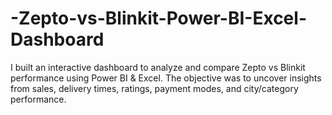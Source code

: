 # -Zepto-vs-Blinkit-Power-BI-Excel-Dashboard
I built an interactive dashboard to analyze and compare Zepto vs Blinkit performance using Power BI &amp; Excel. The objective was to uncover insights from sales, delivery times, ratings, payment modes, and city/category performance.
